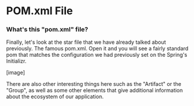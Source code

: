 # POM.xml File

### What's this "pom.xml" file?
Finally, let's look at the star file that we have already talked about previously. The famous pom.xml. Open it and you will see a fairly standard pom that matches the configuration we had previously set on the Spring's Initializr.

[image]

There are also other interesting things here such as the "Artifact" or the "Group", as well as some other elements that give additional information about the ecosystem of our application.